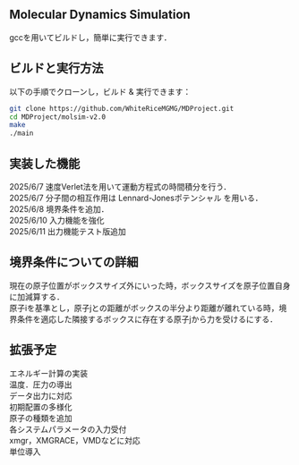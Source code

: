 ## Molecular Dynamics Simulation 
gccを用いてビルドし，簡単に実行できます．

## ビルドと実行方法
以下の手順でクローンし，ビルド & 実行できます：

```bash
git clone https://github.com/WhiteRiceMGMG/MDProject.git
cd MDProject/molsim-v2.0
make
./main
```

## 実装した機能
2025/6/7  速度Verlet法を用いて運動方程式の時間積分を行う．<br>
2025/6/7  分子間の相互作用は Lennard-Jonesポテンシャル を用いる．<br>
2025/6/8  境界条件を追加．<br>
2025/6/10 入力機能を強化 <br>
2025/6/11 出力機能テスト版追加 <br>

## 境界条件についての詳細
現在の原子位置がボックスサイズ外にいった時，ボックスサイズを原子位置自身に加減算する．<br>
原子iを基準とし，原子jとの距離がボックスの半分より距離が離れている時，境界条件を適応した隣接するボックスに存在する原子jから力を受けるにする．<br>

## 拡張予定
エネルギー計算の実装<br>
温度．圧力の導出<br>
データ出力に対応<br>
初期配置の多様化<br>
原子の種類を追加<br>
各システムパラメータの入力受付<br>
xmgr，XMGRACE，VMDなどに対応<br>
単位導入<br>








